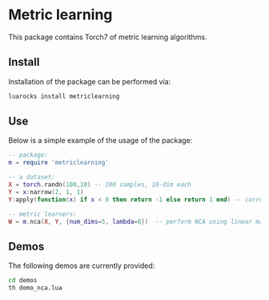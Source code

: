 Metric learning
===============

This package contains Torch7 of metric learning algorithms.

Install
-------

Installation of the package can be performed via:

```sh
luarocks install metriclearning
```

Use
---

Below is a simple example of the usage of the package:

```lua
-- package:
m = require 'metriclearning'

-- a dataset:
X = torch.randn(100,10) -- 100 samples, 10-dim each
Y = x:narrow(2, 1, 1)
Y:apply(function(x) if x < 0 then return -1 else return 1 end) -- corresponding labels

-- metric learners:
W = m.nca(X, Y, {num_dims=5, lambda=0})  -- perform NCA using linear mapping of rank 5 and no regularization
```

Demos
-----

The following demos are currently provided:

```sh
cd demos
th demo_nca.lua
```
